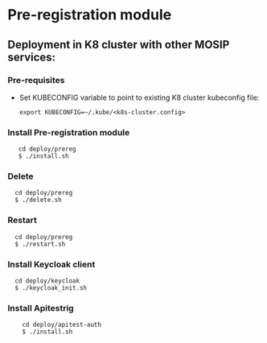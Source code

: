 # Pre-registration module

## Deployment in K8 cluster with other MOSIP services:
### Pre-requisites
* Set KUBECONFIG variable to point to existing K8 cluster kubeconfig file:
    ```
    export KUBECONFIG=~/.kube/<k8s-cluster.config>
    ```
### Install Pre-registration module
 ```
    cd deploy/prereg
    $ ./install.sh
   ```
### Delete
  ```
    cd deploy/prereg
    $ ./delete.sh
   ```
### Restart
  ```
    cd deploy/prereg
    $ ./restart.sh
   ```
### Install Keycloak client
  ```
    cd deploy/keycloak
    $ ./keycloak_init.sh
   ```

### Install Apitestrig
```
    cd deploy/apitest-auth
    $ ./install.sh
```
